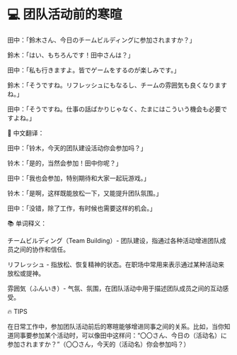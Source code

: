 # 💻 团队活动前的寒暄

田中：「鈴木さん、今日のチームビルディングに参加されますか？」

鈴木：「はい、もちろんです！田中さんは？」

田中：「私も行きますよ。皆でゲームをするのが楽しみです。」

鈴木：「そうですね。リフレッシュにもなるし、チームの雰囲気も良くなりますね。」

田中：「そうですね。仕事の話ばかりじゃなく、たまにはこういう機会も必要ですよね。」

📝 中文翻译：

田中：「铃木，今天的团队建设活动你会参加吗？」

铃木：「是的，当然会参加！田中你呢？」

田中：「我也会参加，特别期待和大家一起玩游戏。」

铃木：「是啊，这样既能放松一下，又能提升团队氛围。」

田中：「没错，除了工作，有时候也需要这样的机会。」

📚 单词释义：

チームビルディング（Team Building）- 团队建设，指通过各种活动增进团队成员之间的协作和信任。

リフレッシュ - 指放松、恢复精神的状态。在职场中常用来表示通过某种活动来放松或提神。

雰囲気（ふんいき）- 气氛、氛围，在团队活动中用于描述团队成员之间的互动感受。

🔥 TIPS

在日常工作中，参加团队活动前后的寒暄能够增进同事之间的关系。比如，当你知道同事要参加某个活动时，可以像田中这样问：“〇〇さん、今日の（活动名）に参加されますか？”（〇〇さん，今天的（活动名）你会参加吗？）
